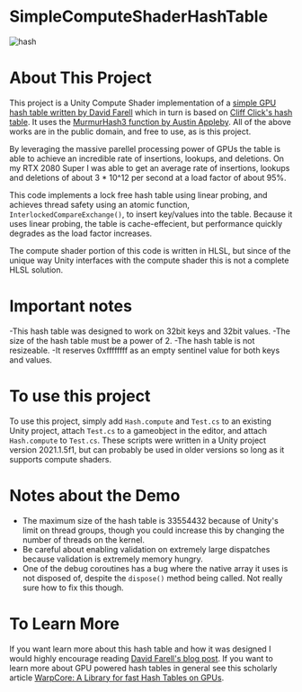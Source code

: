 # SimpleComputeShaderHashTable

![hash](https://user-images.githubusercontent.com/68340554/128588217-7a013ea2-153e-4b27-a418-db551b999177.PNG)

# About This Project
This project is a Unity Compute Shader implementation of a [simple GPU hash table written by David Farell](https://github.com/nosferalatu/SimpleGPUHashTable) which in turn is based on [Cliff Click's hash table](https://preshing.com/20130605/the-worlds-simplest-lock-free-hash-table/). It uses the [MurmurHash3 function by Austin Appleby](https://github.com/aappleby/smhasher). All of the above works are in the public domain, and free to use, as is this project. 

By leveraging the massive parellel processing power of GPUs the table is able to achieve an incredible rate of insertions, lookups, and deletions. On my RTX 2080 Super I was able to get an average rate of insertions, lookups and deletions of about 3 * 10^12 per second at a load factor of about 95%.

This code implements a lock free hash table using linear probing, and achieves thread safety using an atomic function, `InterlockedCompareExchange()`, to insert key/values into the table. Because it uses linear probing, the table is cache-effecient, but performance quickly degrades as the load factor increases.

The compute shader portion of this code is written in HLSL, but since of the unique way Unity interfaces with the compute shader this is not a complete HLSL solution.

# Important notes
-This hash table was designed to work on 32bit keys and 32bit values.
-The size of the hash table must be a power of 2. 
-The hash table is not resizeable. 
-It reserves 0xffffffff as an empty sentinel value for both keys and values.

# To use this project
To use this project, simply add `Hash.compute` and `Test.cs` to an existing Unity project, attach `Test.cs` to a gameobject in the editor, and attach `Hash.compute` to `Test.cs`. These scripts were written in a Unity project version 2021.1.5f1, but can probably be used in older versions so long as it supports compute shaders.    

# Notes about the Demo
- The maximum size of the hash table is 33554432 because of Unity's limit on thread groups, though you could increase this by changing the number of threads on the kernel.
- Be careful about enabling validation on extremely large dispatches because validation is extremely memory hungry.
- One of the debug coroutines has a bug where the native array it uses is not disposed of, despite the `dispose()` method being called. Not really sure how to fix this though.

# To Learn More
If you want learn more about this hash table and how it was designed I would highly encourage reading [David Farell's blog post](https://nosferalatu.com/SimpleGPUHashTable.html). If you want to learn more about GPU powered hash tables in general see this scholarly article [WarpCore: A Library for fast Hash Tables on GPUs](https://arxiv.org/pdf/2009.07914.pdf).

